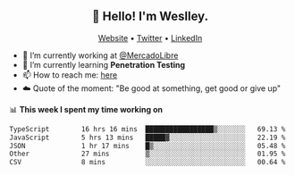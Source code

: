 <h2 align="center">👋 Hello! I'm Weslley.</h2>
<p align="center">
  <a href="http://weslleyneri.com.br">Website</a> •
  <a href="https://twitter.com/Weslley_Neri">Twitter</a> •
  <a href="https://www.linkedin.com/in/weslley-neri-3658908b">LinkedIn</a>
</p>


- 🔭 I’m currently working at [@MercadoLibre](https://github.com/mercadolibre)
- 🌱 I’m currently learning **Penetration Testing**
- 📫 How to reach me: [here](mailto:weslley39@gmail.com)
- ☁️ Quote of the moment: "Be good at something, get good or give up"

📊 **This week I spent my time working on**
<!--START_SECTION:waka-->

```txt
TypeScript        16 hrs 16 mins  █████████████████▒░░░░░░░   69.13 %
JavaScript        5 hrs 13 mins   █████▓░░░░░░░░░░░░░░░░░░░   22.19 %
JSON              1 hr 17 mins    █▒░░░░░░░░░░░░░░░░░░░░░░░   05.48 %
Other             27 mins         ▒░░░░░░░░░░░░░░░░░░░░░░░░   01.95 %
CSV               8 mins          ░░░░░░░░░░░░░░░░░░░░░░░░░   00.64 %
```

<!--END_SECTION:waka-->

<!-- Inspired by https://github.com/gruselhaus/gruselhaus -->